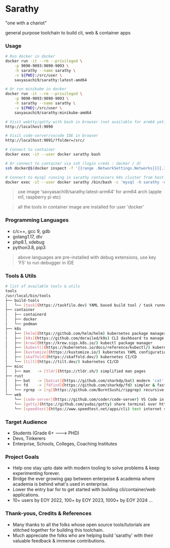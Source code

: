 # Sarathy
"one with a chariot"

general purpose toolchain to build cli, web & container apps

### Usage
```bash
# Run docker in docker
docker run -it --rm --privileged \
    -p 9090-9093:9090-9093 \
    -h sarathy --name sarathy \
    -v ${PWD}:/src/user \
    savyasachi9/sarathy:latest-amd64

# Or run minikube in docker
docker run -it --rm --privileged \
    -p 9090-9093:9090-9093 \
    -h sarathy --name sarathy \
    -v ${PWD}:/src/user \
    savyasachi9/sarathy:minikube-amd64

# Visit webtty/gotty with bash in browser (not available for arm64 yet)
http://localhost:9090

# Visit code-server/vscode IDE in browser
http://localhost:9091/?folder=/src/

# Connect to container
docker exec -it --user docker sarathy bash

# Or connect to container via ssh (login creds : docker / d)
ssh docker@$(docker inspect -f '{{range .NetworkSettings.Networks}}{{.IPAddress}}{{end}}' sarathy)

# Connect to mysql running in sarathy containers k8s cluster from host OS (if using minikube image)
docker exec -it --user docker sarathy /bin/bash -c 'mysql -h sarathy -u root -proot'
```
> use image 'savyasachi9/sarathy:latest-arm64' for arm64 arch (apple m1, raspberry pi etc)

> all the tools in container image are installed for user 'docker'

### Programming Languages
- c/c++, gcc 9, gdb
- golang1.17, dlv
- php8.1, xdebug
- python3.8, pip3

> above languages are pre-installed with debug extensions, use key 'F5' to run debugger in IDE


### Tools & Utils
```bash
# list of available tools & utils
tools
/usr/local/bin/tools
├── build-tools
│   └── [task](https://taskfile.dev) YAML based build tool / task runner
├── container
│   ├── containerd
│   ├── docker
│   └── podman
├── k8s
│   ├── [helm](https://github.com/helm/helm) kubernetes package manager
│   ├── [k9s](https://github.com/derailed/k9s) CLI dashboard to manage kubernetes  clusters
│   ├── [krew](https://krew.sigs.k8s.io/) kubectl package manager
│   ├── [kubectl](https://kubernetes.io/docs/reference/kubectl/) kubernetes control tool
│   ├── [kustomize](https://kustomize.io/) kubernetes YAML configuration management
│   ├── [skaffold](https://skaffold.dev/) kubernetes CI/CD
│   └── [tilt](https://tilt.dev/) kubernetes CI/CD
├── misc
│   ├── man   -> [tldr](https://tldr.sh/) simplified man pages
├── rust
│   ├── bat   -> [batcat](https://github.com/sharkdp/bat) modern 'cat' cmd clone with colors
│   ├── fd    -> [fdfind](https://github.com/sharkdp/fd) simpler & faster 'find' cmd
│   └── rgrep -> [rg](https://github.com/BurntSushi/ripgrep) recursive 'grep' cmd with regex respecting gitignore
└── web
    └── [code-server](https://github.com/coder/code-server) VS Code in browser
    └── [gotty](https://github.com/yudai/gotty) share terminal over http
    └── [speedtest](https://www.speedtest.net/apps/cli) test internet speed from cli
```

### Target Audience
- Students (Grade 6+ ---> PHD)
- Devs, Tinkerers
- Enterprise, Schools, Colleges, Coaching Institutes

### Project Goals
- Help one stay upto date with modern tooling to solve problems & keep experimenting forever.
- Bridge the ever growing gap between enterpeise & academia where academia is behind what's used in enterprise.
- Lower the entry bar for to get started with building cli/container/web applications.
- 10+ users by EOY 2022, 100+ by EOY 2023, 1000+ by EOY 2024 ...

### Thank-yous, Credits & References
- Many thanks to all the folks whose open source tools/tutorials are stitched together for building this toolchain.
- Much appreciate the folks who are helping build 'sarathy' with their valuable feedback & immense contributions.